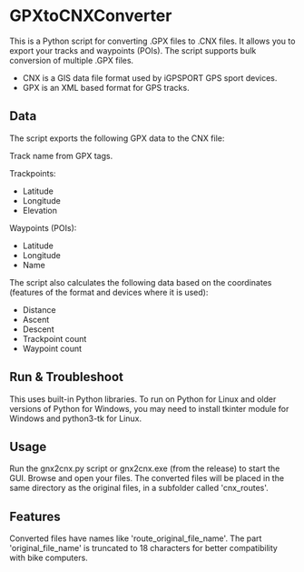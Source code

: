 # GPXtoCNXConverter

This is a Python script for converting .GPX files to .CNX files. It allows you to export your tracks and waypoints (POIs). The script supports bulk conversion of multiple .GPX files.

* CNX is a GIS data file format used by iGPSPORT GPS sport devices.
* GPX is an XML based format for GPS tracks.

## Data

The script exports the following GPX data to the CNX file:

Track name from GPX tags.
    
Trackpoints:
* Latitude
* Longitude
* Elevation
    
Waypoints (POIs):
* Latitude
* Longitude
* Name

The script also calculates the following data based on the coordinates (features of the format and devices where it is used):

* Distance
* Ascent
* Descent
* Trackpoint count
* Waypoint count

## Run & Troubleshoot

This uses built-in Python libraries. To run on Python for Linux and older versions of Python for Windows, you may need to install tkinter module for Windows and python3-tk for Linux.

## Usage

Run the gnx2cnx.py script or gnx2cnx.exe (from the release) to start the GUI. Browse and open your files. The converted files will be placed in the same directory as the original files, in a subfolder called 'cnx_routes'.

## Features

Converted files have names like 'route_original_file_name'. The part 'original_file_name' is truncated to 18 characters for better compatibility with bike computers.



